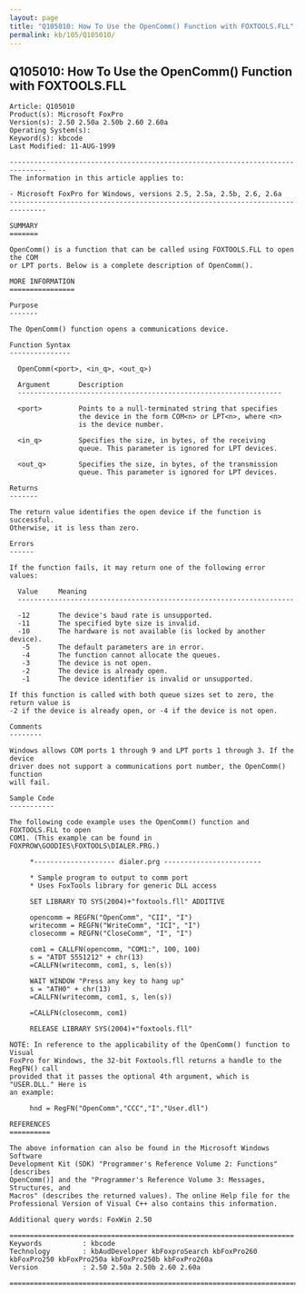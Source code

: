 ```yaml
---
layout: page
title: "Q105010: How To Use the OpenComm() Function with FOXTOOLS.FLL"
permalink: kb/105/Q105010/
---
```


## Q105010: How To Use the OpenComm() Function with FOXTOOLS.FLL

	Article: Q105010
	Product(s): Microsoft FoxPro
	Version(s): 2.50 2.50a 2.50b 2.60 2.60a
	Operating System(s): 
	Keyword(s): kbcode
	Last Modified: 11-AUG-1999
	
	-------------------------------------------------------------------------------
	The information in this article applies to:
	
	- Microsoft FoxPro for Windows, versions 2.5, 2.5a, 2.5b, 2.6, 2.6a 
	-------------------------------------------------------------------------------
	
	SUMMARY
	=======
	
	OpenComm() is a function that can be called using FOXTOOLS.FLL to open the COM
	or LPT ports. Below is a complete description of OpenComm().
	
	MORE INFORMATION
	================
	
	Purpose
	-------
	
	The OpenComm() function opens a communications device.
	
	Function Syntax
	---------------
	
	  OpenComm(<port>, <in_q>, <out_q>)
	
	  Argument       Description
	  -----------------------------------------------------------------
	
	  <port>         Points to a null-terminated string that specifies
	                 the device in the form COM<n> or LPT<n>, where <n>
	                 is the device number.
	
	  <in_q>         Specifies the size, in bytes, of the receiving
	                 queue. This parameter is ignored for LPT devices.
	
	  <out_q>        Specifies the size, in bytes, of the transmission
	                 queue. This parameter is ignored for LPT devices.
	
	Returns
	-------
	
	The return value identifies the open device if the function is successful.
	Otherwise, it is less than zero.
	
	Errors
	------
	
	If the function fails, it may return one of the following error values:
	
	  Value     Meaning
	  --------------------------------------------------------------------
	
	  -12       The device's baud rate is unsupported.
	  -11       The specified byte size is invalid.
	  -10       The hardware is not available (is locked by another device).
	   -5       The default parameters are in error.
	   -4       The function cannot allocate the queues.
	   -3       The device is not open.
	   -2       The device is already open.
	   -1       The device identifier is invalid or unsupported.
	
	If this function is called with both queue sizes set to zero, the return value is
	-2 if the device is already open, or -4 if the device is not open.
	
	Comments
	--------
	
	Windows allows COM ports 1 through 9 and LPT ports 1 through 3. If the device
	driver does not support a communications port number, the OpenComm() function
	will fail.
	
	Sample Code
	-----------
	
	The following code example uses the OpenComm() function and FOXTOOLS.FLL to open
	COM1. (This example can be found in FOXPROW\GOODIES\FOXTOOLS\DIALER.PRG.)
	
	     *-------------------- dialer.prg ------------------------
	
	     * Sample program to output to comm port
	     * Uses FoxTools library for generic DLL access
	
	     SET LIBRARY TO SYS(2004)+"foxtools.fll" ADDITIVE
	
	     opencomm = REGFN("OpenComm", "CII", "I")
	     writecomm = REGFN("WriteComm", "ICI", "I")
	     closecomm = REGFN("CloseComm", "I", "I")
	
	     com1 = CALLFN(opencomm, "COM1:", 100, 100)
	     s = "ATDT 5551212" + chr(13)
	     =CALLFN(writecomm, com1, s, len(s))
	
	     WAIT WINDOW "Press any key to hang up"
	     s = "ATH0" + chr(13)
	     =CALLFN(writecomm, com1, s, len(s))
	
	     =CALLFN(closecomm, com1)
	
	     RELEASE LIBRARY SYS(2004)+"foxtools.fll"
	
	NOTE: In reference to the applicability of the OpenComm() function to Visual
	FoxPro for Windows, the 32-bit Foxtools.fll returns a handle to the RegFN() call
	provided that it passes the optional 4th argument, which is "USER.DLL." Here is
	an example:
	
	     hnd = RegFN("OpenComm","CCC","I","User.dll")
	
	REFERENCES
	==========
	
	The above information can also be found in the Microsoft Windows Software
	Development Kit (SDK) "Programmer's Reference Volume 2: Functions" [describes
	OpenComm()] and the "Programmer's Reference Volume 3: Messages, Structures, and
	Macros" (describes the returned values). The online Help file for the
	Professional Version of Visual C++ also contains this information.
	
	Additional query words: FoxWin 2.50
	
	======================================================================
	Keywords          : kbcode 
	Technology        : kbAudDeveloper kbFoxproSearch kbFoxPro260 kbFoxPro250 kbFoxPro250a kbFoxPro250b kbFoxPro260a
	Version           : 2.50 2.50a 2.50b 2.60 2.60a
	
	=============================================================================
	
